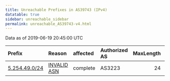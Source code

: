 ```yaml
---
title: Unreachable Prefixes in AS39743 (IPv4)
datatable: true
sidebar: unreachable_sidebar
permalink: unreachable_AS39743-v4.html
---
```


Data as of 2019-06-19 20:45:00 UTC


<div class="datatable-begin"></div>

| Prefix                                               | Reason                                                                                               | affected   | Authorized AS   |   MaxLength | Anchor                                         |   unreachable /24s |
|:-----------------------------------------------------|:-----------------------------------------------------------------------------------------------------|:-----------|:----------------|------------:|:-----------------------------------------------|-------------------:|
| [5.254.49.0/24](https://stat.ripe.net/5.254.49.0/24) | [INVALID ASN](https://rpki-validator.ripe.net/announcement-preview?asn=AS39743&prefix=5.254.49.0/24) | complete   | AS3223          |          24 | [RIPE](unreachable_RIPE_NCC_RPKI_Root-v4.html) |                  1 |

<div class="datatable-end"></div>